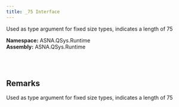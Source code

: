 ```yaml
---
title: _75 Interface
---
```


Used as type argument for fixed size types, indicates a length of 75

**Namespace:** ASNA.QSys.Runtime <br/>
**Assembly:** ASNA.QSys.Runtime

<br>
<br>

## Remarks

Used as type argument for fixed size types, indicates a length of 75

[//]: # ($$TODO: Complete the Remarks section.)

<br>
<br>

